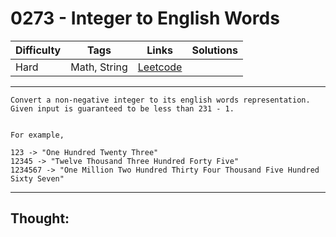 # 0273 - Integer to English Words

Difficulty  | Tags | Links | Solutions
----------- | ---- | ----- | -----
Hard | Math, String | [Leetcode](https://leetcode.com/problems/integer-to-english-words/description/) |


-----------

```
Convert a non-negative integer to its english words representation. Given input is guaranteed to be less than 231 - 1.


For example,

123 -> "One Hundred Twenty Three"
12345 -> "Twelve Thousand Three Hundred Forty Five"
1234567 -> "One Million Two Hundred Thirty Four Thousand Five Hundred Sixty Seven"
```

-----------

## Thought:
